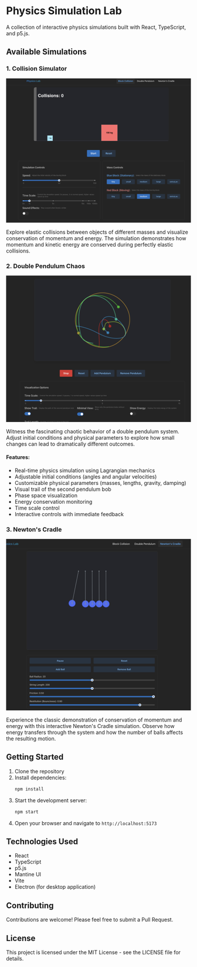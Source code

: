 # Physics Simulation Lab

A collection of interactive physics simulations built with React, TypeScript, and p5.js.

## Available Simulations

### 1. Collision Simulator
![Block Collision Simulation](screenshots/block_collision.png)

Explore elastic collisions between objects of different masses and visualize conservation of momentum and energy. The simulation demonstrates how momentum and kinetic energy are conserved during perfectly elastic collisions.

### 2. Double Pendulum Chaos
![Double Pendulum Simulation](screenshots/double_pendulum.png)

Witness the fascinating chaotic behavior of a double pendulum system. Adjust initial conditions and physical parameters to explore how small changes can lead to dramatically different outcomes.

#### Features:
- Real-time physics simulation using Lagrangian mechanics
- Adjustable initial conditions (angles and angular velocities)
- Customizable physical parameters (masses, lengths, gravity, damping)
- Visual trail of the second pendulum bob
- Phase space visualization
- Energy conservation monitoring
- Time scale control
- Interactive controls with immediate feedback

### 3. Newton's Cradle
![Newton's Cradle Simulation](screenshots/newtons_cradle.png)

Experience the classic demonstration of conservation of momentum and energy with this interactive Newton's Cradle simulation. Observe how energy transfers through the system and how the number of balls affects the resulting motion.


## Getting Started

1. Clone the repository
2. Install dependencies:
   ```bash
   npm install
   ```
3. Start the development server:
   ```bash
   npm start
   ```
4. Open your browser and navigate to `http://localhost:5173`

## Technologies Used

- React
- TypeScript
- p5.js
- Mantine UI
- Vite
- Electron (for desktop application)

## Contributing

Contributions are welcome! Please feel free to submit a Pull Request.

## License

This project is licensed under the MIT License - see the LICENSE file for details. 